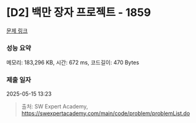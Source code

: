 # [D2] 백만 장자 프로젝트 - 1859 

[문제 링크](https://swexpertacademy.com/main/code/problem/problemDetail.do?contestProbId=AV5LrsUaDxcDFAXc) 

### 성능 요약

메모리: 183,296 KB, 시간: 672 ms, 코드길이: 470 Bytes

### 제출 일자

2025-05-15 13:23



> 출처: SW Expert Academy, https://swexpertacademy.com/main/code/problem/problemList.do